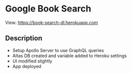 # Google Book Search

View: https://book-search-dl.herokuapp.com

## Description
- Setup Apollo Server to use GraphQL queries
- Altas DB created and variable added to Heroku settings
- UI modified slightly
- App deployed